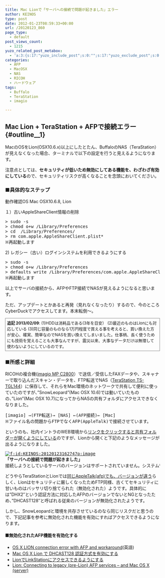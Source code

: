 ```yaml
---
title: Mac Lionで「サーバへの接続で問題が起きました」エラー
author: KEINOS
type: post
date: 2012-01-23T08:59:33+00:00
url: /20120123_860
page_type:
  - default
post_views_count:
  - 1215
yuzo_related_post_metabox:
  - 'a:3:{s:17:"yuzo_include_post";s:0:"";s:17:"yuzo_exclude_post";s:0:"";s:21:"yuzo_disabled_related";N;}'
categories:
  - AFP
  - MacOSX
  - NAS
  - RICOH
  - ハードウェア
tags:
  - Buffalo
  - TeraStation
  - imagio

---
```

## Mac Lion + TeraStation + AFPで接続エラー {#outline__1}

<div class="section">
  MacのOSをLion(OSX10.6.x)以上にしたとたん、BuffaloのNAS（TeraStation）が見えなくなった場合、ターミナルで以下の設定を行うと見えるようになります。</p> 
  
  <p>
    注意点としては、<span class="deco" style="font-weight: bold;">セキュリティが低いため無効にしてある機能を、わざわざ有効にしている</span>ので、セキュリティリスクが高くなることを念頭においてください。
  </p>
  
  <h3 id="outline__1_1">
    ■具体的なステップ
  </h3>
  
  <p>
    動作確認OS Mac OSX10.6.8, Lion
  </p>
  
  <p>
    １）古いAppleShareClient情報の削除
  </p>
  
  <pre>&gt; sudo -s
> chmod o+w /Library/Preferences
> cd  /Library/Preferences/
> rm com.apple.AppleShareClient.plist*
※再起動します
</pre>
  
  <p>
    2) レガシー（古い）ログインシステムを利用できるようにする
  </p>
  
  <pre>&gt; sudo -s
> chmod o+w /Library/Preferences
> defaults write /Library/Preferences/com.apple.AppleShareClient afp_host_prefs_version -int 1
※再起動します
</pre>
  
  <p>
    以上でサーバの接続から、AFPやFTP接続でNASが見えるようになると思います。
  </p>
  
  <p>
    ただ、アップデートとかあると再発（見れなくなったり）するので、今のところCyberDuckでアクセスしてます。本末転倒～。
  </p>
  
  <div class="deco" style="font-size: small; border: 1px solid gray; padding: 5px;">
    <span class="deco" style="font-weight: bold;">追記 2013/02/09</span>: (1)HDDは消耗品である(3年を目安） (2)最近のものはLionにも対応している (3)同じ容量のものなら1万円程度で買える事を考えると、買い換えた方が安心、確実、簡単なのでNASを買い換えてしまいました。仕事柄、長く使うためにも技術を覚えることも大事なんですが、震災以来、大事なデータだけは無理して使わないようにしているのです。
  </div>
  
  <h3 id="outline__1_2">
    ■所感と詳細
  </h3>
  
  <p>
    RICOHの複合機(<a href="http://www.ricoh.co.jp/imagio/mp_c/3300_2800/" target="_blank">imagio MP C2800</a>）で送信／受信したFAXデータや、スキャナーで取り込んだスキャン・データを、FTP転送でNAS（<a href="http://buffalo.jp/products/catalog/item/t/ts-tgl_r5/" target="_blank">TeraStation TS-TGL144</a>）に保存して、それらをMac環境のネットワークで共有して便利に使っていたのですが、&#8221;SnowLeopard&#8221;(Mac OSX 10.6)では動いていたものの、&#8221;Lion&#8221;(Mac OSX 10.7)になってからNASの共有フォルダにアクセスできなくなりました。
  </p>
  
  <pre>[imagio] →(FTP転送)→ [NAS] ←(AFP接続)← [Mac]
※ファイル名の問題からFTPでなくAFP(AppleTalk)で接続させています。
</pre>
  
  <p>
    というのも、社内イントラのWEB環境から<a href="https://blog.keinos.com/20110322_831" target="_blank">リンクをクリックすると共有フォルダーが開くようにしている</a>のですが、Lionから開くと下記のようなメッセージが出るようになりました。
  </p>
  
  <pre><a class="hatena-fotolife" href="https://blog.keinos.com/KEINOS/20120123162747" target="_blank"><img class="hatena-fotolife" title="f:id:KEINOS:20120123162747p:image" src="https://cdn-ak.f.st-hatena.com/images/fotolife/K/KEINOS/20120123/20120123162747.png" alt="f:id:KEINOS:20120123162747p:image" /></a>
<strong>「サーバへの接続で問題が起きました」</strong>
接続しようとしているサーバのバージョンはサポートされていません。システム管理者に問い合わせて、この問題の解決を依頼してください。
</pre>
  
  <p>
    どうやらTeraStationとLionでは<a href="http://d.hatena.ne.jp/NeoCat/20110722/" target="_blank">同じAppleTalk(afp)でも、バージョンが違う</a>らしく、Lionはセキュリティに厳しくなったためFTP同様、古くてセキュリティに甘いものはバッサリ切り捨てられた（無効化された）ようです。具体的には&#8221;DHX2&#8243;という認証方法に対応したAFPのバージョンでないとNGとなったため、&#8221;DHCAST128&#8243;と呼ばれる従来のバージョンが無効化されたようです。
  </p>
  
  <p>
    しかし、SnowLeopardと環境を共存させているのなら同じリスクだと思うので、下記記事を参考に無効化された機能を有効にすればアクセスできるようになります。
  </p>
  
  <h4 id="outline__1_2_1">
    ■無効化されたAFP機能を有効化する
  </h4>
  
  <ul>
    <li>
      <a href="http://www.alexanderwilde.com/2011/04/os-x-lion-connection-error-with-afp-and-workaround/" target="_blank">OS X LION connection error with AFP and workaround</a>(英語)
    </li>
    <li>
      <a href="http://neo-shocker.com/blog/2011/07/mac-osx-lion-dhcast128-authentication-methods.html" target="_blank">Mac OS X Lion で DHCAST128 認証方式を有効にする</a>
    </li>
    <li>
      <a href="http://materia.jp/blog/20111217.html" target="_blank">LionでLinkStationにアクセスできるようにする</a>
    </li>
    <li>
      <a href="https://discussions.apple.com/thread/3258472" target="_blank">Lion: Connecting to legacy (pre-Lion) AFP services &#8211; and Mac OS X (server)</a>
    </li>
  </ul>
</div>